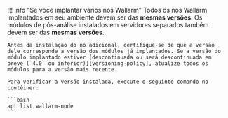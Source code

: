!!! info "Se você implantar vários nós Wallarm"
    Todos os nós Wallarm implantados em seu ambiente devem ser das **mesmas versões**. Os módulos de pós-análise instalados em servidores separados também devem ser das **mesmas versões**.

    Antes da instalação do nó adicional, certifique-se de que a versão dele corresponde à versão dos módulos já implantados. Se a versão do módulo implantado estiver [descontinuada ou será descontinuada em breve (`4.0` ou inferior)][versioning-policy], atualize todos os módulos para a versão mais recente.

    Para verificar a versão instalada, execute o seguinte comando no contêiner:

    ```bash
    apt list wallarm-node
    ```
